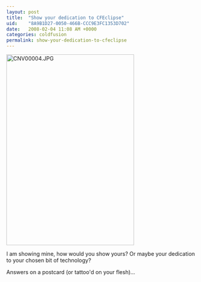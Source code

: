 ```yaml
---
layout: post
title:  "Show your dedication to CFEclipse"
uid:	"8A9B1D27-0050-466B-CCC9E3FC1353D702"
date:   2008-02-04 11:08 AM +0000
categories: coldfusion
permalink: show-your-dedication-to-cfeclipse
---
```

<a href="http://www.flickr.com/photos/markdrew/2241223343/" title="CNV00004.JPG by cybersonic, on Flickr"><img src="http://farm3.static.flickr.com/2045/2241223343_6cbb638022.jpg" width="334" height="500" alt="CNV00004.JPG" /></a>

I am showing mine, how would you show yours? Or maybe your dedication to your chosen bit of technology?

Answers on a postcard (or tattoo'd on your flesh)...